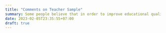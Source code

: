 ```yaml
---
title: "Comments on Teacher Sample"
summary: Some people believe that in order to improve educational quality, we should encourage students to make comments or even criticism on their teachers, but others think it will lead to the loss of respect and discipline in the classroom. Discuss both views and give your own opinion.
date: 2023-02-05T23:35:55+07:00
draft: true
---
```


